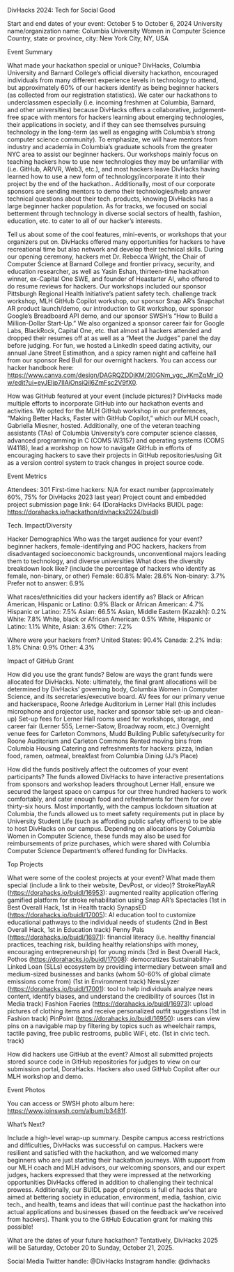 DivHacks 2024: Tech for Social Good

Start and end dates of your event: October 5 to October 6, 2024
University name/organization name: Columbia University Women in Computer Science
Country, state or province, city: New York City, NY, USA


Event Summary

What made your hackathon special or unique?
DivHacks, Columbia University and Barnard College’s official diversity hackathon, encouraged individuals from many different experience levels in technology to attend, but approximately 60% of our hackers identify as being beginner hackers (as collected from our registration statistics). We cater our hackathons to underclassmen especially (i.e. incoming freshmen at Columbia, Barnard, and other universities) because DivHacks offers a collaborative, judgement-free space with mentors for hackers learning about emerging technologies, their applications in society, and if they can see themselves pursuing technology in the long-term (as well as engaging with Columbia’s strong computer science community). To emphasize, we will have mentors from industry and academia in Columbia’s graduate schools from the greater NYC area to assist our beginner hackers. Our workshops mainly focus on teaching hackers how to use new technologies they may be unfamiliar with (i.e. GitHub, AR/VR, Web3, etc.), and most hackers leave DivHacks having learned how to use a new form of technology/incorporate it into their project by the end of the hackathon.. Additionally, most of our corporate sponsors are sending mentors to demo their technologies/help answer technical questions about their tech. products, knowing DivHacks has a large beginner hacker population. As for tracks, we focused on social betterment through technology in diverse social sectors of health, fashion, education, etc. to cater to all of our hacker’s interests.

Tell us about some of the cool features, mini-events, or workshops that your organizers put on.
DivHacks offered many opportunities for hackers to have recreational time but also network and develop their technical skills. During our opening ceremony, hackers met Dr. Rebecca Wright, the Chair of Computer Science at Barnard College and frontier privacy, security, and education researcher, as well as Yasin Eshan, thirteen-time hackathon winner, ex-Capital One SWE, and founder of Heastarter AI, who offered to do resume reviews for hackers. Our workshops included our sponsor Pittsburgh Regional Health Initiative’s patient safety tech. challenge track workshop, MLH GitHub Copilot workshop, our sponsor Snap AR’s Snapchat AR product launch/demo, our introduction to Git workshop, our sponsor Google’s Breadboard API demo, and our sponsor SWSH’s “How to Build a Million-Dollar Start-Up.” We also organized a sponsor career fair for Google Labs, BlackRock, Capital One, etc. that almost all hackers attended and dropped their resumes off at as well as a “Meet the Judges” panel the day before judging. For fun, we hosted a LinkedIn speed dating activity, our annual Jane Street Estimathon, and a spicy ramen night and caffeine hall from our sponsor Red Bull for our overnight hackers. You can access our hacker handbook here: https://www.canva.com/design/DAGRQZDDjKM/2l0GNm_ygc_JKmZqMr_iOw/edit?ui=eyJEIjp7IlAiOnsiQiI6ZmFsc2V9fX0.

How was GitHub featured at your event (include pictures)?
DivHacks made multiple efforts to incorporate GitHub into our hackathon events and activities. We opted for the MLH GitHub workshop in our preferences, “Making Better Hacks, Faster with GitHub Copilot,” which our MLH coach, Gabriella Miesner, hosted. Additionally, one of the veteran teaching assistants (TAs) of Columbia University’s core computer science classes, advanced programming in C (COMS W3157) and operating systems (COMS W4118), lead a workshop on how to navigate GitHub in efforts of encouraging hackers to save their projects in GitHub repositories/using Git as a version control system to track changes in project source code.


Event Metrics

Attendees: 301
First-time hackers: N/A for exact number (approximately 60%, 75% for DivHacks 2023 last year)
Project count and embedded project submission page link: 64 (DoraHacks DivHacks BUIDL page: https://dorahacks.io/hackathon/divhacks2024/buidl)


Tech. Impact/Diversity

Hacker Demographics
Who was the target audience for your event? beginner hackers, female-identifying and POC hackers, hackers from disadvantaged socioeconomic backgrounds, unconventional majors leading them to technology, and diverse universities
What does the diversity breakdown look like? (include the percentage of hackers who identify as female, non-binary, or other)
Female: 60.8%
Male: 28.6%
Non-binary: 3.7%
Prefer not to answer: 6.9%

What races/ethnicities did your hackers identify as?
Black or African American, Hispanic or Latino: 0.9%
Black or African American: 4.7%
Hispanic or Latino: 7.5%
Asian: 66.5%
Asian, Middle Eastern (Kazakh): 0.2%
White: 7.8%
White, black or African American: 0.5%
White, Hispanic or Latino: 1.1%
White, Asian: 3.6%
Other: 7.2%

Where were your hackers from?
United States: 90.4%
Canada: 2.2%
India: 1.8%
China: 0.9%
Other: 4.3%


Impact of GitHub Grant

How did you use the grant funds?
Below are ways the grant funds were allocated for DivHacks. Note: ultimately, the final grant allocations will be determined by DivHacks’ governing body, Columbia Women in Computer Science, and its secretaries/executive board.
AV fees for our primary venue and hackerspace, Roone Arledge Auditorium in Lerner Hall (this includes microphone and projector use, hacker and sponsor table set-up and clean-up)
Set-up fees for Lerner Hall rooms used for workshops, storage, and career fair (Lerner 555, Lerner-Satow, Broadway room, etc.)
Overnight venue fees for Carleton Commons, Mudd Building
Public safety/security for Roone Auditorium and Carleton Commons
Rented moving bins from Columbia Housing
Catering and refreshments for hackers: pizza, Indian food, ramen, oatmeal, breakfast from Columbia Dining (JJ’s Place)

How did the funds positively affect the outcomes of your event participants?
The funds allowed DivHacks to have interactive presentations from sponsors and workshop leaders throughout Lerner Hall, ensure we secured the largest space on campus for our three hundred hackers to work comfortably, and cater enough food and refreshments for them for over thirty-six hours. Most importantly, with the campus lockdown situation at Columbia, the funds allowed us to meet safety requirements put in place by University Student Life (such as affording public safety officers) to be able to host DivHacks on our campus. Depending on allocations by Columbia Women in Computer Science, these funds may also be used for reimbursements of prize purchases, which were shared with Columbia Computer Science Department’s offered funding for DivHacks.


Top Projects

What were some of the coolest projects at your event? What made them special (include a link to their website, DevPost, or video)?
StrokePlayAR (https://dorahacks.io/buidl/16953): augmented reality application offering gamified platform for stroke rehabilitation using Snap AR’s Spectacles (1st in Best Overall Hack, 1st in Health track)
SynapsED (https://dorahacks.io/buidl/17005): AI education tool to customize educational pathways to the individual needs of students (2nd in Best Overall Hack, 1st in Education track)
Penny Pals (https://dorahacks.io/buidl/16971): financial literacy (i.e. healthy financial practices, teaching risk, building healthy relationships with money, encouraging entrepreneurship) for young minds (3rd in Best Overall Hack, 
Pothos (https://dorahacks.io/buidl/17008): democratizes Sustainability-Linked Loan (SLLs) ecosystem by providing intermediary between small and medium-sized businesses and banks (whom 50-60% of global climate emissions come from) (1st in Environment track)
NewsLyzer (https://dorahacks.io/buidl/17001): tool to help individuals analyze news content, identify biases, and understand the credibility of sources (1st in Media track)
Fashion Faeries (https://dorahacks.io/buidl/16973): upload pictures of clothing items and receive personalized outfit suggestions (1st in Fashion track)
PinPoint (https://dorahacks.io/buidl/16950): users can view pins on a navigable map by filtering by topics such as wheelchair ramps, tactile paving, free public restrooms, public WiFi, etc. (1st in civic tech. track)

How did hackers use GitHub at the event?
Almost all submitted projects stored source code in GitHub repositories for judges to view on our submission portal, DoraHacks. Hackers also used GitHub Copilot after our MLH workshop and demo.


Event Photos

You can access or SWSH photo album here: https://www.joinswsh.com/album/b3481f.


What’s Next?

Include a high-level wrap-up summary.
Despite campus access restrictions and difficulties, DivHacks was successful on campus. Hackers were resilient and satisfied with the hackathon, and we welcomed many beginners who are just starting their hackathon journeys. With support from our MLH coach and MLH advisors, our welcoming sponsors, and our expert judges, hackers expressed that they were impressed at the networking opportunities DivHacks offered in addition to challenging their technical prowess. Additionally, our BUIDL page of projects is full of hacks that are aimed at bettering society in education, environment, media, fashion, civic tech., and health, teams and ideas that will continue past the hackathon into actual applications and businesses (based on the feedback we’ve received from hackers). Thank you to the GitHub Education grant for making this possible!

What are the dates of your future hackathon?
Tentatively, DivHacks 2025 will be Saturday, October 20 to Sunday, October 21, 2025.

Social Media
Twitter handle: @DivHacks
Instagram handle: @divhacks
